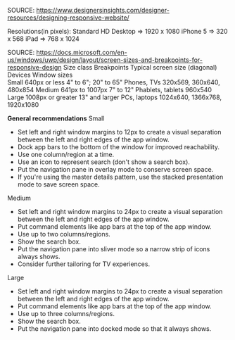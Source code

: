 SOURCE: https://www.designersinsights.com/designer-resources/designing-responsive-website/

Resolutions(in pixels):
Standard HD Desktop => 1920 x 1080
iPhone 5 => 320 x 568
iPad => 768 x 1024



SOURCE: https://docs.microsoft.com/en-us/windows/uwp/design/layout/screen-sizes-and-breakpoints-for-responsive-design 
Size class          Breakpoints         Typical screen size (diagonal)	     Devices               Window sizes  
Small	             640px or less	         4" to 6"; 20" to 65"	            Phones, TVs	           320x569, 360x640, 480x854
Medium	           641px to 1007px	       7" to 12"	                      Phablets, tablets	     960x540
Large	             1008px or greater	     13" and larger	                  PCs, laptops	         1024x640, 1366x768, 1920x1080

**General recommendations**
Small
- Set left and right window margins to 12px to create a visual separation between the left and right edges of the app window.
- Dock app bars to the bottom of the window for improved reachability.
- Use one column/region at a time.
- Use an icon to represent search (don't show a search box).
- Put the navigation pane in overlay mode to conserve screen space.
- If you're using the master details pattern, use the stacked presentation mode to save screen space.

Medium
- Set left and right window margins to 24px to create a visual separation between the left and right edges of the app window.
- Put command elements like app bars at the top of the app window.
- Use up to two columns/regions.
- Show the search box.
- Put the navigation pane into sliver mode so a narrow strip of icons always shows.
- Consider further tailoring for TV experiences.

Large
- Set left and right window margins to 24px to create a visual separation between the left and right edges of the app window.
- Put command elements like app bars at the top of the app window.
- Use up to three columns/regions.
- Show the search box.
- Put the navigation pane into docked mode so that it always shows.
